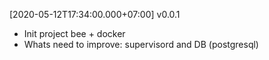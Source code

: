 [2020-05-12T17:34:00.000+07:00] v0.0.1

- Init project bee + docker
- Whats need to improve: supervisord and DB (postgresql)
